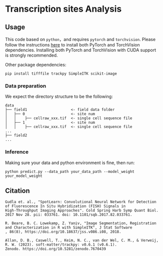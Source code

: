 # Transcription sites Analysis

## Usage

This code based on `python`，and requires `pytorch` and `torchvision`. Please follow the instructions [here](https://pytorch.org/get-started/locally/) to install both PyTorch and TorchVision dependencies. Installing both PyTorch and TorchVision with CUDA support is strongly recommended.

Other package dependencies:

```
pip install tifffile trackpy SimpleITK scikit-image
```

### Data preparation

We expect the directory structure to be the following:

```
data
├── field1                    <- field data folder
│   ├── 0                     <- site num
│   │    ├── cellraw_xxx.tif  <- single cell sequence file
│   ├── 1                     <- site num
│   │    ├── cellraw_xxx.tif  <- single cell sequence file
...
├── field2
...
```

### Inference

Making sure your data and python environment is fine, then run:

```
python predict.py --data_path your_data_path --model_weight your_model_weight
```

## Citation

```
Gudla et. al., "SpotLearn: Convolutional Neural Network for Detection of Fluorescence In Situ Hybridization (FISH) Signals in
High-Throughput Imaging Approaches". Cold Spring Harb Symp Quant Biol. 2017 Nov 28. pii: 033761. doi: 10.1101/sqb.2017.82.033761.

R. Beare, B. C. Lowekamp, Z. Yaniv, "Image Segmentation, Registration and Characterization in R with SimpleITK", J Stat Software
, 86(8), https://doi.org/10.18637/jss.v086.i08, 2018.

Allan, D. B., Caswell, T., Keim, N. C., van der Wel, C. M., & Verweij, R. W. (2023). soft-matter/trackpy: v0.6.1 (v0.6.1).
Zenodo. https://doi.org/10.5281/zenodo.7670439
```
